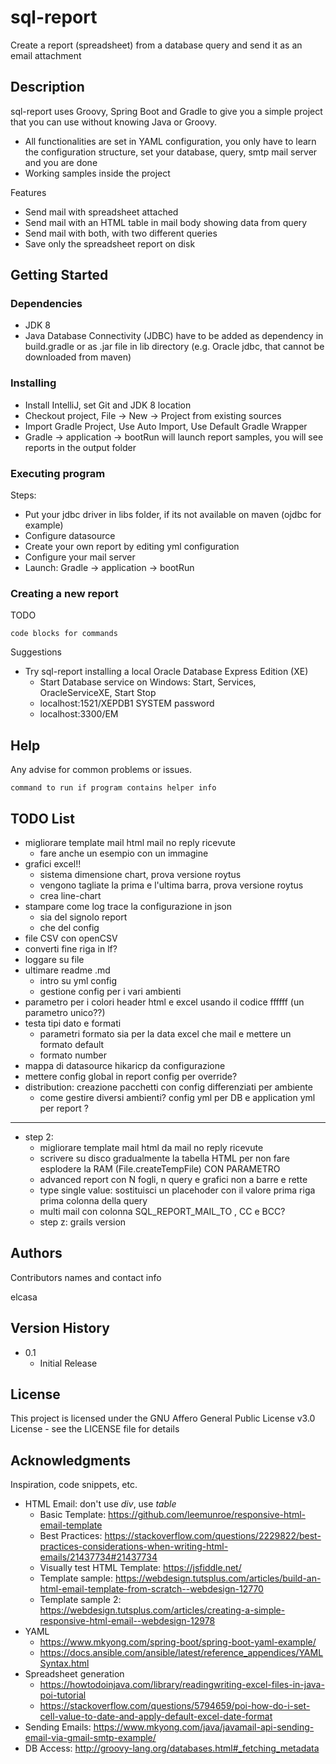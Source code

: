 # sql-report

Create a report (spreadsheet) from a database query and send it as an email attachment

## Description

sql-report uses Groovy, Spring Boot and Gradle to give you a simple project that you can use without knowing Java or Groovy.
* All functionalities are set in YAML configuration, you only have to learn the configuration structure, set your database, query, smtp mail server and you are done
* Working samples inside the project

Features
* Send mail with spreadsheet attached
* Send mail with an HTML table in mail body showing data from query
* Send mail with both, with two different queries
* Save only the spreadsheet report on disk

## Getting Started

### Dependencies

* JDK 8
* Java Database Connectivity (JDBC) have to be added as dependency in build.gradle or as .jar file in lib directory (e.g. Oracle jdbc, that cannot be downloaded from maven)

### Installing

* Install IntelliJ, set Git and JDK 8 location
* Checkout project, File -> New -> Project from existing sources
* Import Gradle Project, Use Auto Import, Use Default Gradle Wrapper
* Gradle -> application -> bootRun will launch report samples, you will see reports in the output folder

### Executing program

Steps:
* Put your jdbc driver in libs folder, if its not available on maven (ojdbc for example)
* Configure datasource
* Create your own report by editing yml configuration
* Configure your mail server
* Launch: Gradle -> application -> bootRun

### Creating a new report
TODO
```
code blocks for commands
```

Suggestions
* Try sql-report installing a local Oracle Database Express Edition (XE)
    * Start Database service on Windows: Start, Services, OracleServiceXE, Start Stop
    * localhost:1521/XEPDB1 SYSTEM password
    * localhost:3300/EM

## Help

Any advise for common problems or issues.
```
command to run if program contains helper info
```

## TODO List
* migliorare template mail html mail no reply ricevute
    * fare anche un esempio con un immagine
* grafici excel!!
    * sistema dimensione chart, prova versione roytus
    * vengono tagliate la prima e l'ultima barra, prova versione roytus
    * crea line-chart
* stampare come log trace la configurazione in json
    * sia del signolo report
    * che del config
* file CSV con openCSV
* converti fine riga in lf?
* loggare su file
* ultimare readme .md
    * intro su yml config
    * gestione config per i vari ambienti
* parametro per i colori header html e excel usando il codice ffffff (un parametro unico??)
* testa tipi dato e formati
    * parametri formato sia per la data excel che mail e mettere un formato default 
    * formato number
* mappa di datasource hikaricp da configurazione
* mettere config global in report config per override?
* distribution: creazione pacchetti con config differenziati per ambiente
    * come gestire diversi ambienti? config yml per DB e application yml per report ? 


___________________________
* step 2: 
    * migliorare template mail html da mail no reply ricevute
    * scrivere su disco gradualmente la tabella HTML per non fare esplodere la RAM (File.createTempFile) CON PARAMETRO
    * advanced report con N fogli, n query e grafici non a barre e rette
    * type single value: sostituisci un placehoder con il valore prima riga prima colonna della query
    * multi mail con colonna SQL_REPORT_MAIL_TO , CC e BCC?
    * step z: grails version


## Authors

Contributors names and contact info

elcasa

## Version History

* 0.1
    * Initial Release

## License

This project is licensed under the GNU Affero General Public License v3.0 License - see the LICENSE file for details

## Acknowledgments

Inspiration, code snippets, etc.
* HTML Email: don't use _div_, use _table_
    * Basic Template: https://github.com/leemunroe/responsive-html-email-template
    * Best Practices: https://stackoverflow.com/questions/2229822/best-practices-considerations-when-writing-html-emails/21437734#21437734 
    * Visually test HTML Template: https://jsfiddle.net/
    * Template sample: https://webdesign.tutsplus.com/articles/build-an-html-email-template-from-scratch--webdesign-12770
    * Template sample 2: https://webdesign.tutsplus.com/articles/creating-a-simple-responsive-html-email--webdesign-12978
* YAML
    * https://www.mkyong.com/spring-boot/spring-boot-yaml-example/
    * https://docs.ansible.com/ansible/latest/reference_appendices/YAMLSyntax.html
* Spreadsheet generation
    * https://howtodoinjava.com/library/readingwriting-excel-files-in-java-poi-tutorial
    * https://stackoverflow.com/questions/5794659/poi-how-do-i-set-cell-value-to-date-and-apply-default-excel-date-format
* Sending Emails: https://www.mkyong.com/java/javamail-api-sending-email-via-gmail-smtp-example/
* DB Access: http://groovy-lang.org/databases.html#_fetching_metadata
